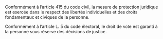 Conformément à l’article 415 du code civil, la mesure de protection juridique est exercée dans le respect des libertés individuelles et des droits fondamentaux et civiques de la personne.

Conformément à l’article L. 5 du code électoral, le droit de vote est garanti à la personne sous réserve des décisions de justice.
